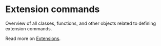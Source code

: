 # Extension commands

Overview of all classes, functions, and other objects related to defining extension commands.

Read more on [Extensions](../../concepts/advanced/extensions).
